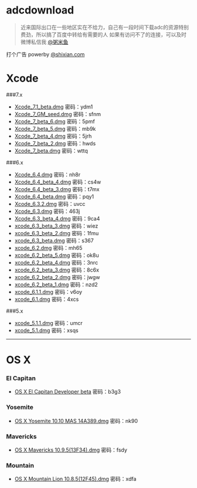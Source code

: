 adcdownload
===========
>近来国际出口在一些地区实在不给力，自己有一段时间下载adc的资源特别费劲，所以搞了百度中转给有需要的人
如果有访问不了的连接，可以及时微博私信我 [@粥米鱼](http://weibo.com/bcker)

打个广告
powerby [@shixian.com](http://shixian.com)


Xcode
====

###7.x

- [Xcode_7.1_beta.dmg](http://pan.baidu.com/s/1ntrJPpv) 密码：ydm1
- [Xcode_7_GM_seed.dmg](http://pan.baidu.com/s/1hqCmIrU) 密码：sfnm
- [Xcode_7_beta_6.dmg](http://pan.baidu.com/s/1mggVxAo) 密码：5pmf
- [Xcode_7_beta_5.dmg](http://pan.baidu.com/s/1jG9y1Ga) 密码：mb9k
- [Xcode_7_beta_4.dmg](http://pan.baidu.com/s/1o6OOrGI) 密码：5jrh
- [Xcode_7_beta_2.dmg](http://pan.baidu.com/s/1kTCHdR5) 密码：hwds
- [Xcode_7_beta.dmg](http://pan.baidu.com/s/1gd2ETer) 密码：wttq

###6.x

- [Xcode_6.4.dmg](http://pan.baidu.com/s/1c0ttiUk) 密码：nh8r
- [Xcode_6.4_beta_4.dmg](http://pan.baidu.com/s/1jGf8D9O) 密码：cs4w
- [Xcode_6.4_beta_3.dmg](http://pan.baidu.com/s/1ntML43R) 密码：t7mx
- [Xcode_6.4_beta.dmg](http://pan.baidu.com/s/1jGtJ0iE) 密码：pqy1
- [Xcode_6.3.2.dmg](http://pan.baidu.com/s/1dD4K66d) 密码：uvcc
- [Xcode_6.3.dmg](http://pan.baidu.com/s/1bn4g5Fx) 密码：463j
- [Xcode_6.3_beta_4.dmg](http://pan.baidu.com/s/1eQri7M6) 密码：9ca4
- [xcode_6.3_beta_3.dmg](http://pan.baidu.com/s/1mgsrQRY) 密码：wiez
- [xcode_6.3_beta_2.dmg](http://pan.baidu.com/s/1o61GOFw) 密码：1fmu
- [xcode_6.3_beta.dmg](http://pan.baidu.com/s/1kT7Sj6f) 密码：s367
- [xcode_6.2.dmg](http://pan.baidu.com/s/1i3kqpNn) 密码：mh65
- [xcode_6.2_beta_5.dmg](http://pan.baidu.com/s/1eQvQLyy) 密码：ok8u
- [xcode_6.2_beta_4.dmg](http://pan.baidu.com/s/1mgj26Oo) 密码：3nrc
- [xcode_6.2_beta_3.dmg](http://pan.baidu.com/s/1mgMHFlA) 密码：8c6x
- [xcode_6.2_beta_2.dmg](http://pan.baidu.com/s/1hq3mWZU) 密码：jwgw
- [xcode_6.2_beta_1.dmg](http://pan.baidu.com/s/1hK7me) 密码：nzd2
- [xcode_6.1.1.dmg](http://pan.baidu.com/s/1mgj2cU8) 密码：v6oy
- [xcode_6.1.dmg](http://pan.baidu.com/s/1mgBmxEo) 密码：4xcs

###5.x

- [xcode_5.1.1.dmg](http://pan.baidu.com/s/1kTDWosB) 密码：umcr
- [xcode_5.1.dmg](http://pan.baidu.com/s/1eQnIeQY) 密码：xsqs


- - - -
OS X
====

### El Capitan

- [OS X El Capitan Developer beta](http://pan.baidu.com/s/1kTzOYrH) 密码：b3g3

### Yosemite

- [OS X Yosemite 10.10 MAS 14A389.dmg](http://pan.baidu.com/s/1i3y1paP) 密码：nk90

### Mavericks
- [OS X Mavericks 10.9.5(13F34).dmg](http://pan.baidu.com/s/1qWI5MhQ) 密码：fsdy

### Mountain

- [OS X Mountain Lion 10.8.5(12F45).dmg](http://pan.baidu.com/s/1o6zCWEA) 密码：xdfa
